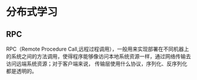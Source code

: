 # 分布式学习



## RPC

RPC（Remote Procedure Call,远程过程调用），一般用来实现部署在不同机器上的系统之间的方法调用，使得程序能够像访问本地系统资源一样，通过网络传输去访问远端系统资源；对于客户端来说， 传输层使用什么协议，序列化、反序列化都是透明的。